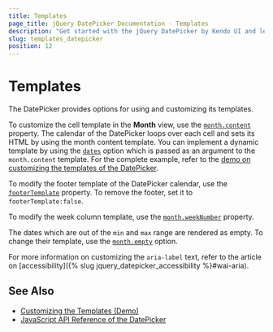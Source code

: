```yaml
---
title: Templates
page_title: jQuery DatePicker Documentation - Templates
description: "Get started with the jQuery DatePicker by Kendo UI and learn how to customize its templates."
slug: templates_datepicker
position: 12
---
```


# Templates

The DatePicker provides options for using and customizing its templates.  

To customize the cell template in the **Month** view, use the [`month.content`](/api/javascript/ui/datepicker/configuration/month) property. The calendar of the DatePicker loops over each cell and sets its HTML by using the month content template. You can implement a dynamic template by using the [`dates`](/api/javascript/ui/datepicker/configuration/dates) option which is passed as an argument to the `month.content` template. For the complete example, refer to the [demo on customizing the templates of the DatePicker](https://demos.telerik.com/kendo-ui/datepicker/template).

To modify the footer template of the DatePicker calendar, use the [`footerTemplate`](/api/javascript/ui/datepicker/configuration/footer) property. To remove the footer, set it to `footerTemplate:false`.

To modify the week column template, use the [`month.weekNumber`](/api/javascript/ui/datepicker/configuration/month) property.

The dates which are out of the `min` and `max` range are rendered as empty. To change their template, use the [`month.empty`](/api/javascript/ui/datepicker/configuration/month#monthempty) option.

For more information on customizing the `aria-label` text, refer to the article on [accessibility]({% slug jquery_datepicker_accessibility %}#wai-aria).

## See Also

* [Customizing the Templates (Demo)](https://demos.telerik.com/kendo-ui/datepicker/template)
* [JavaScript API Reference of the DatePicker](/api/javascript/ui/datepicker)
